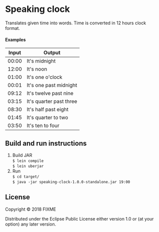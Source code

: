 # Speaking clock

Translates given time into words. Time is converted in 12 hours clock format.

#### Examples 

| Input | Output                  |
| ------| ----------------------- |
| 00:00 | It's midnight           |
| 12:00 | It's noon               |
| 01:00 | It's one o'clock        |
| 00:01 | It's one past midnight  |
| 09:12 | It's twelve past nine   |
| 03:15 | It's quarter past three |
| 08:30 | It's half past eight    |
| 01:45 | It's quarter to two     |
| 03:50 | It's ten to four        |

## Build and run instructions
1. Build JAR   
`$ lein compile`   
`$ lein uberjar`   
2. Run   
`$ cd target/`   
`$ java -jar speaking-clock-1.0.0-standalone.jar 19:00`   

## License

Copyright © 2018 FIXME

Distributed under the Eclipse Public License either version 1.0 or (at
your option) any later version.
